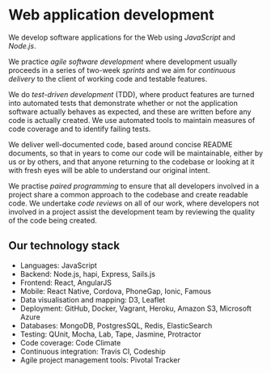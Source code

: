 # Web application development

We develop software applications for the Web using *JavaScript* and *Node.js*. 

We practice *agile software development* where development usually proceeds in a series of two-week *sprints* and we aim for *continuous delivery* to the client of working code and testable features.   

We do *test-driven development* (TDD), where product features are turned into automated tests that demonstrate whether or not the application software actually behaves as expected, and these are written before any code is actually created. We use automated tools to maintain measures of code coverage and to identify failing tests.  

We deliver well-documented code, based around concise README documents, so that in years to come our code will be maintainable, either by us or by others, and that anyone returning to the codebase or looking at it with fresh eyes will be able to understand our original intent.  

We practise *paired programming* to ensure that all developers involved in a project share a common approach to the codebase and create readable code.  We undertake *code reviews* on all of our work, where developers not involved in a project assist the development team by reviewing the quality of the code being created.  

## Our technology stack
  
+ Languages: JavaScript 
+ Backend: Node.js, hapi, Express, Sails.js
+ Frontend: React, AngularJS
+ Mobile: React Native, Cordova, PhoneGap, Ionic, Famous
+ Data visualisation and mapping: D3, Leaflet 
+ Deployment: GitHub, Docker, Vagrant, Heroku, Amazon S3, Microsoft Azure 
+ Databases: MongoDB, PostgresSQL, Redis, ElasticSearch
+ Testing: QUnit, Mocha, Lab, Tape, Jasmine, Protractor
+ Code coverage: Code Climate
+ Continuous integration: Travis CI, Codeship
+ Agile project management tools: Pivotal Tracker

